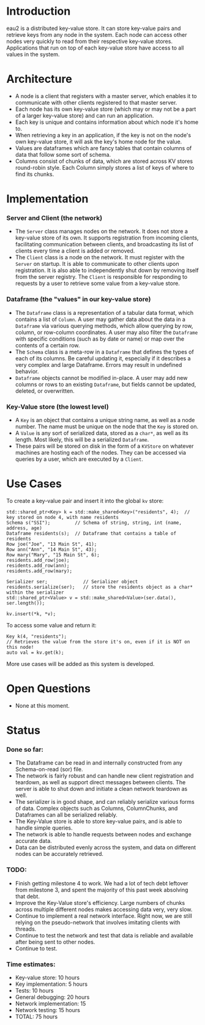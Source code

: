 # Introduction
eau2 is a distributed key-value store. It can store key-value pairs and retrieve keys from any node in the system. Each node can access other nodes very quickly to read from their respective key-value stores. Applications that run on top of each key-value store have access to all values in the system.

# Architecture
* A node is a client that registers with a master server, which enables it to communicate with other clients registered to that master server.
* Each node has its own key-value store (which may or may not be a part of a larger key-value store) and can run an application.
* Each key is unique and contains information about which node it's home to. 
* When retrieving a key in an application, if the key is not on the node's own key-value store, it will ask the key's home node for the value. 
* Values are dataframes which are fancy tables that contain columns of data that follow some sort of schema.
* Columns consist of chunks of data, which are stored across KV stores round-robin style. Each Column simply stores a list of keys of where to find its chunks.

# Implementation
### Server and Client (the network)
* The `Server` class manages nodes on the network. It does not store a key-value store of its own. It supports registration from incoming clients, facilitating communication between clients, and broadcasting its list of clients every time a client is added or removed.
* The `Client` class is a node on the network. It must register with the `Server` on startup. It is able to communicate to other clients upon registration. It is also able to independently shut down by removing itself from the server registry. The `Client` is responsible for responding to requests by a user to retrieve some value from a key-value store. 

### Dataframe (the "values" in our key-value store)
* The `Dataframe` class is a representation of a tabular data format, which contains a list of `Column`. A user may gather data about the data in a `Dataframe` via various querying methods, which allow querying by row, column, or row-column coordinates. A user may also filter the `Dataframe` with specific conditions (such as by date or name) or map over the contents of a certain row.
* The `Schema` class is a meta-row in a `Dataframe` that defines the types of each of its columns. Be careful updating it, especially if it describes a very complex and large Dataframe. Errors may result in undefined behavior.
* `Dataframe` objects cannot be modified in-place. A user may add new columns or rows to an existing `Dataframe`, but fields cannot be updated, deleted, or overwritten.

### Key-Value store (the lowest level)
* A `Key` is an object that contains a unique string name, as well as a node number. The name must be unique on the node that the `Key` is stored on.
* A `Value` is any sort of serialized data, stored as a `char*`, as well as its length. Most likely, this will be a serialized `Dataframe`.
* These pairs will be stored on disk in the form of a `KVStore` on whatever machines are hosting each of the nodes. They can be accessed via queries by a user, which are executed by a `Client`.

# Use Cases
To create a key-value pair and insert it into the global `kv` store:
```
std::shared_ptr<Key> k = std::make_shared<Key>("residents", 4);  // key stored on node 4, with name residents
Schema s("SSI");         // Schema of string, string, int (name, address, age)
Dataframe residents(s);  // Dataframe that contains a table of residents
Row joe("Joe", "13 Main St", 41);
Row ann("Ann", "14 Main St", 43);
Row mary("Mary", "15 Main St", 6);
residents.add_row(joe);
residents.add_row(ann);
residents.add_row(mary);

Serializer ser;             // Serializer object
residents.serialize(ser);   // store the residents object as a char* within the serializer
std::shared_ptr<Value> v = std::make_shared<Value>(ser.data(), ser.length());

kv.insert(*k, *v);
```
To access some value and return it:
```
Key k(4, "residents");
// Retrieves the value from the store it's on, even if it is NOT on this node!
auto val = kv.get(k);
```
More use cases will be added as this system is developed.

# Open Questions
* None at this moment.

# Status
### Done so far:
* The Dataframe can be read in and internally constructed from any Schema-on-read (sor) file. 
* The network is fairly robust and can handle new client registration and teardown, as well as support direct messages between clients. The server is able to shut down and initiate a clean network teardown as well. 
* The serializer is in good shape, and can reliably serialize various forms of data. Complex objects such as Columns, ColumnChunks, and Dataframes can all be serialized reliably.
* The Key-Value store is able to store key-value pairs, and is able to handle simple queries.
* The network is able to handle requests between nodes and exchange accurate data.
* Data can be distributed evenly across the system, and data on different nodes can be accurately retrieved.

### TODO:
* Finish getting milestone 4 to work. We had a lot of tech debt leftover from milestone 3, and spent the majority of this past week absolving that debt.
* Improve the Key-Value store's efficiency. Large numbers of chunks across multiple different nodes makes accessing data very, very slow.
* Continue to implement a real network interface. Right now, we are still relying on the pseudo-network that involves imitating clients with threads.
* Continue to test the network and test that data is reliable and available after being sent to other nodes.
* Continue to test.

### Time estimates:
* Key-value store: 10 hours
* Key implementation: 5 hours
* Tests: 10 hours
* General debugging: 20 hours
* Network implementation: 15
* Network testing: 15 hours
* TOTAL: 75 hours